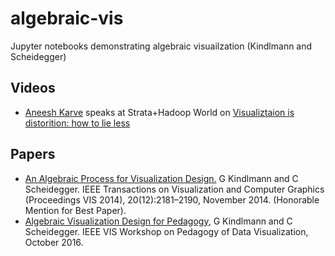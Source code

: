 # algebraic-vis
Jupyter notebooks demonstrating algebraic visuailzation (Kindlmann and Scheidegger)

## Videos
* [Aneesh Karve](http://aneeshkarve.com) speaks at Strata+Hadoop World on [Visualiztaion is distorition: how to lie less](https://www.youtube.com/watch?v=ddCEgJKdDLk)

## Papers
* [An Algebraic Process for Visualization Design.](http://people.cs.uchicago.edu/~glk/pubs/pdf/Kindlmann-AlgebraicVisDesign-VIS-2014.pdf) G Kindlmann and C Scheidegger. IEEE Transactions on Visualization and Computer Graphics (Proceedings VIS 2014), 20(12):2181–2190, November 2014. (Honorable Mention for Best Paper). 
* [Algebraic Visualization Design for Pedagogy](http://people.cs.uchicago.edu/~glk/pubs/pdf/Kindlmann-AlgebraicVisPedagogy-PDV-2016.pdf), G Kindlmann and C Scheidegger. IEEE VIS Workshop on Pedagogy of Data Visualization, October 2016. 
